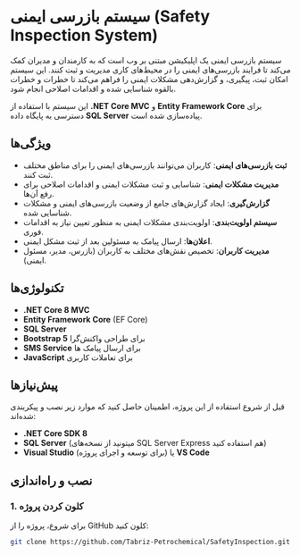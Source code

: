 # سیستم بازرسی ایمنی (Safety Inspection System)

سیستم بازرسی ایمنی یک اپلیکیشن مبتنی بر وب است که به کارمندان و مدیران کمک می‌کند تا فرایند بازرسی‌های ایمنی را در محیط‌های کاری مدیریت و ثبت کنند. این سیستم امکان ثبت، پیگیری، و گزارش‌دهی مشکلات ایمنی را فراهم می‌کند تا خطرات و خطرات بالقوه شناسایی شده و اقدامات اصلاحی انجام شود.

این سیستم با استفاده از **.NET Core MVC** و **Entity Framework Core** برای دسترسی به پایگاه داده **SQL Server** پیاده‌سازی شده است.

## ویژگی‌ها

- **ثبت بازرسی‌های ایمنی**: کاربران می‌توانند بازرسی‌های ایمنی را برای مناطق مختلف ثبت کنند.
- **مدیریت مشکلات ایمنی**: شناسایی و ثبت مشکلات ایمنی و اقدامات اصلاحی برای رفع آن‌ها.
- **گزارش‌گیری**: ایجاد گزارش‌های جامع از وضعیت بازرسی‌های ایمنی و مشکلات شناسایی شده.
- **سیستم اولویت‌بندی**: اولویت‌بندی مشکلات ایمنی به منظور تعیین نیاز به اقدامات فوری.
- **اعلان‌ها**: ارسال پیامک به مسئولین بعد از ثبت مشکل ایمنی.
- **مدیریت کاربران**: تخصیص نقش‌های مختلف به کاربران (بازرس، مدیر، مسئول ایمنی).

## تکنولوژی‌ها

- **.NET Core 8 MVC**
- **Entity Framework Core** (EF Core)
- **SQL Server**
- **Bootstrap 5** برای طراحی واکنش‌گرا
- **SMS Service** برای ارسال پیامک ها
- **JavaScript** برای تعاملات کاربری

## پیش‌نیازها

قبل از شروع استفاده از این پروژه، اطمینان حاصل کنید که موارد زیر نصب و پیکربندی شده‌اند:

- **.NET Core SDK 8**
- **SQL Server** (میتونید از نسخه‌های SQL Server Express هم استفاده کنید)
- **Visual Studio** (برای توسعه و اجرای پروژه) یا **VS Code**

## نصب و راه‌اندازی

### 1. کلون کردن پروژه

برای شروع، پروژه را از GitHub کلون کنید:

```bash
git clone https://github.com/Tabriz-Petrochemical/SafetyInspection.git

